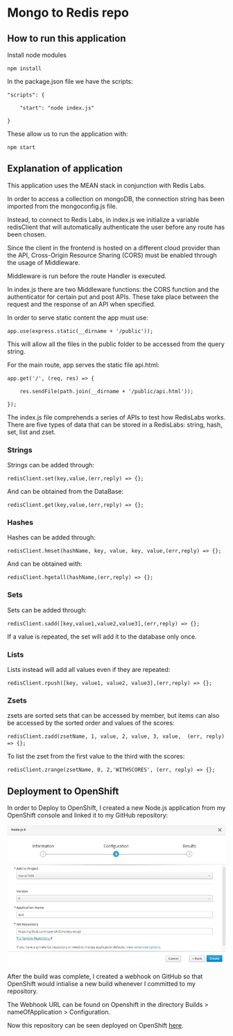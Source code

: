 Mongo to Redis repo
===================

How to run this application
---------------------------

Install node modules

~~~~~~~~~~~~~~~~~~~~~~~~~~~~~~~~~~~~~~~~~~~~~~~~~~~~~~~~~~~~~~~~~~~~~~~~~~~~~~~~
npm install
~~~~~~~~~~~~~~~~~~~~~~~~~~~~~~~~~~~~~~~~~~~~~~~~~~~~~~~~~~~~~~~~~~~~~~~~~~~~~~~~

In the package.json file we have the scripts:

~~~~~~~~~~~~~~~~~~~~~~~~~~~~~~~~~~~~~~~~~~~~~~~~~~~~~~~~~~~~~~~~~~~~~~~~~~~~~~~~
"scripts": {
~~~~~~~~~~~~~~~~~~~~~~~~~~~~~~~~~~~~~~~~~~~~~~~~~~~~~~~~~~~~~~~~~~~~~~~~~~~~~~~~

~~~~~~~~~~~~~~~~~~~~~~~~~~~~~~~~~~~~~~~~~~~~~~~~~~~~~~~~~~~~~~~~~~~~~~~~~~~~~~~~
    "start": "node index.js"
~~~~~~~~~~~~~~~~~~~~~~~~~~~~~~~~~~~~~~~~~~~~~~~~~~~~~~~~~~~~~~~~~~~~~~~~~~~~~~~~

~~~~~~~~~~~~~~~~~~~~~~~~~~~~~~~~~~~~~~~~~~~~~~~~~~~~~~~~~~~~~~~~~~~~~~~~~~~~~~~~
}
~~~~~~~~~~~~~~~~~~~~~~~~~~~~~~~~~~~~~~~~~~~~~~~~~~~~~~~~~~~~~~~~~~~~~~~~~~~~~~~~

These allow us to run the application with:

~~~~~~~~~~~~~~~~~~~~~~~~~~~~~~~~~~~~~~~~~~~~~~~~~~~~~~~~~~~~~~~~~~~~~~~~~~~~~~~~
npm start
~~~~~~~~~~~~~~~~~~~~~~~~~~~~~~~~~~~~~~~~~~~~~~~~~~~~~~~~~~~~~~~~~~~~~~~~~~~~~~~~

Explanation of application
--------------------------

This application uses the MEAN stack in conjunction with Redis Labs.

In order to access a collection on mongoDB, the connection string has been
imported from the mongoconfig.js file.

Instead, to connect to Redis Labs, in index.js we initialize a variable
redisClient that will automatically authenticate the user before any route has
been chosen.

Since the client in the frontend is hosted on a different cloud provider than
the API, Cross-Origin Resource Sharing (CORS) must be enabled through the usage
of Middleware.

Middleware is run before the route Handler is executed. 

In index.js there are two Middleware functions: the CORS function and the
authenticator for certain put and post APIs. These take place between the
request and the response of an API when specified.

In order to serve static content the app must use:

~~~~~~~~~~~~~~~~~~~~~~~~~~~~~~~~~~~~~~~~~~~~~~~~~~~~~~~~~~~~~~~~~~~~~~~~~~~~~~~~
app.use(express.static(__dirname + '/public'));
~~~~~~~~~~~~~~~~~~~~~~~~~~~~~~~~~~~~~~~~~~~~~~~~~~~~~~~~~~~~~~~~~~~~~~~~~~~~~~~~

This will allow all the files in the public folder to be accessed from the query
string.

For the main route, app serves the static file api.html:

~~~~~~~~~~~~~~~~~~~~~~~~~~~~~~~~~~~~~~~~~~~~~~~~~~~~~~~~~~~~~~~~~~~~~~~~~~~~~~~~
app.get('/', (req, res) => {    
~~~~~~~~~~~~~~~~~~~~~~~~~~~~~~~~~~~~~~~~~~~~~~~~~~~~~~~~~~~~~~~~~~~~~~~~~~~~~~~~

~~~~~~~~~~~~~~~~~~~~~~~~~~~~~~~~~~~~~~~~~~~~~~~~~~~~~~~~~~~~~~~~~~~~~~~~~~~~~~~~
    res.sendFile(path.join(__dirname + '/public/api.html')); 
~~~~~~~~~~~~~~~~~~~~~~~~~~~~~~~~~~~~~~~~~~~~~~~~~~~~~~~~~~~~~~~~~~~~~~~~~~~~~~~~

~~~~~~~~~~~~~~~~~~~~~~~~~~~~~~~~~~~~~~~~~~~~~~~~~~~~~~~~~~~~~~~~~~~~~~~~~~~~~~~~
});
~~~~~~~~~~~~~~~~~~~~~~~~~~~~~~~~~~~~~~~~~~~~~~~~~~~~~~~~~~~~~~~~~~~~~~~~~~~~~~~~

The index.js file comprehends a series of APIs to test how RedisLabs works.
There are five types of data that can be stored in a RedisLabs: string, hash,
set, list and zset.

### Strings

Strings can be added through:

~~~~~~~~~~~~~~~~~~~~~~~~~~~~~~~~~~~~~~~~~~~~~~~~~~~~~~~~~~~~~~~~~~~~~~~~~~~~~~~~
redisClient.set(key,value,(err,reply) => {};
~~~~~~~~~~~~~~~~~~~~~~~~~~~~~~~~~~~~~~~~~~~~~~~~~~~~~~~~~~~~~~~~~~~~~~~~~~~~~~~~

And can be obtained from the DataBase:

~~~~~~~~~~~~~~~~~~~~~~~~~~~~~~~~~~~~~~~~~~~~~~~~~~~~~~~~~~~~~~~~~~~~~~~~~~~~~~~~
redisClient.get(key,value,(err,reply) => {};
~~~~~~~~~~~~~~~~~~~~~~~~~~~~~~~~~~~~~~~~~~~~~~~~~~~~~~~~~~~~~~~~~~~~~~~~~~~~~~~~

### Hashes

Hashes can be added through:

~~~~~~~~~~~~~~~~~~~~~~~~~~~~~~~~~~~~~~~~~~~~~~~~~~~~~~~~~~~~~~~~~~~~~~~~~~~~~~~~
redisClient.hmset(hashName, key, value, key, value,(err,reply) => {};
~~~~~~~~~~~~~~~~~~~~~~~~~~~~~~~~~~~~~~~~~~~~~~~~~~~~~~~~~~~~~~~~~~~~~~~~~~~~~~~~

And can be obtained with:

~~~~~~~~~~~~~~~~~~~~~~~~~~~~~~~~~~~~~~~~~~~~~~~~~~~~~~~~~~~~~~~~~~~~~~~~~~~~~~~~
redisClient.hgetall(hashName,(err,reply) => {};
~~~~~~~~~~~~~~~~~~~~~~~~~~~~~~~~~~~~~~~~~~~~~~~~~~~~~~~~~~~~~~~~~~~~~~~~~~~~~~~~

### Sets

Sets can be added through:

~~~~~~~~~~~~~~~~~~~~~~~~~~~~~~~~~~~~~~~~~~~~~~~~~~~~~~~~~~~~~~~~~~~~~~~~~~~~~~~~
redisClient.sadd([key,value1,value2,value3],(err,reply) => {};
~~~~~~~~~~~~~~~~~~~~~~~~~~~~~~~~~~~~~~~~~~~~~~~~~~~~~~~~~~~~~~~~~~~~~~~~~~~~~~~~

If a value is repeated, the set will add it to the database only once.

### Lists

Lists instead will add all values even if they are repeated:

~~~~~~~~~~~~~~~~~~~~~~~~~~~~~~~~~~~~~~~~~~~~~~~~~~~~~~~~~~~~~~~~~~~~~~~~~~~~~~~~
redisClient.rpush([key, value1, value2, value3],(err,reply) => {};
~~~~~~~~~~~~~~~~~~~~~~~~~~~~~~~~~~~~~~~~~~~~~~~~~~~~~~~~~~~~~~~~~~~~~~~~~~~~~~~~

### Zsets

zsets are sorted sets that can be accessed by member, but items can also be
accessed by the sorted order and values of the scores:

~~~~~~~~~~~~~~~~~~~~~~~~~~~~~~~~~~~~~~~~~~~~~~~~~~~~~~~~~~~~~~~~~~~~~~~~~~~~~~~~
redisClient.zadd(zsetName, 1, value, 2, value, 3, value,  (err, reply) => {};
~~~~~~~~~~~~~~~~~~~~~~~~~~~~~~~~~~~~~~~~~~~~~~~~~~~~~~~~~~~~~~~~~~~~~~~~~~~~~~~~

To list the zset from the first value to the third with the scores:

~~~~~~~~~~~~~~~~~~~~~~~~~~~~~~~~~~~~~~~~~~~~~~~~~~~~~~~~~~~~~~~~~~~~~~~~~~~~~~~~
redisClient.zrange(zsetName, 0, 2,'WITHSCORES', (err, reply) => {};
~~~~~~~~~~~~~~~~~~~~~~~~~~~~~~~~~~~~~~~~~~~~~~~~~~~~~~~~~~~~~~~~~~~~~~~~~~~~~~~~

Deployment to OpenShift
-----------------------

In order to Deploy to OpenShift, I created a new Node.js application from my
OpenShift console and linked it to my GitHub repository:

![](public/images/openshiftapplication.JPG)

After the build was complete, I created a webhook on GitHub so that OpenShift
would intialise a new build whenever I committed to my repository.

The Webhook URL can be found on Openshift in the directory Builds \>
nameOfApplication \> Configuration.

Now this repository can be seen deployed on OpenShift
[here](http://mongotoredis-maria1998.7e14.starter-us-west-2.openshiftapps.com).
